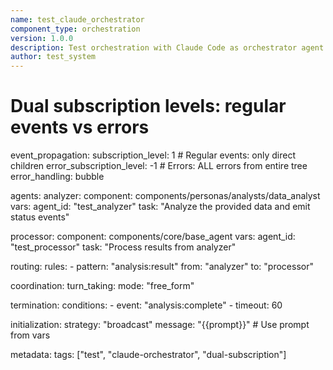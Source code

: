```yaml
---
name: test_claude_orchestrator
component_type: orchestration
version: 1.0.0
description: Test orchestration with Claude Code as orchestrator agent
author: test_system
---
```


# Dual subscription levels: regular events vs errors
event_propagation:
  subscription_level: 1      # Regular events: only direct children
  error_subscription_level: -1  # Errors: ALL errors from entire tree
  error_handling: bubble

agents:
  analyzer:
    component: components/personas/analysts/data_analyst
    vars:
      agent_id: "test_analyzer"
      task: "Analyze the provided data and emit status events"
  
  processor:
    component: components/core/base_agent
    vars:
      agent_id: "test_processor"
      task: "Process results from analyzer"

routing:
  rules:
    - pattern: "analysis:result"
      from: "analyzer"
      to: "processor"

coordination:
  turn_taking:
    mode: "free_form"
  
  termination:
    conditions:
      - event: "analysis:complete"
      - timeout: 60

initialization:
  strategy: "broadcast"
  message: "{{prompt}}"  # Use prompt from vars

metadata:
  tags: ["test", "claude-orchestrator", "dual-subscription"]